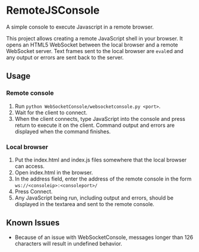 # RemoteJSConsole
A simple console to execute Javascript in a remote browser.

This project allows creating a remote JavaScript shell in your browser. It opens an HTML5 WebSocket between the local browser and a remote WebSocket server. Text frames sent to the local browser are `eval`ed and any output or errors are sent back to the server.

## Usage
### Remote console
1. Run `python WebSocketConsole/websocketconsole.py <port>`.
2. Wait for the client to connect.
3. When the client connects, type JavaScript into the console and press return to execute it on the client. Command output and errors are displayed when the command finishes.

### Local browser
1. Put the index.html and index.js files somewhere that the local browser can access.
2. Open index.html in the browser.
3. In the address field, enter the address of the remote console in the form `ws://<consoleip>:<consoleport>/`
4. Press Connect.
5. Any JavaScript being run, including output and errors, should be displayed in the textarea and sent to the remote console.

## Known Issues
* Because of an issue with WebSocketConsole, messages longer than 126 characters will result in undefined behavior.

